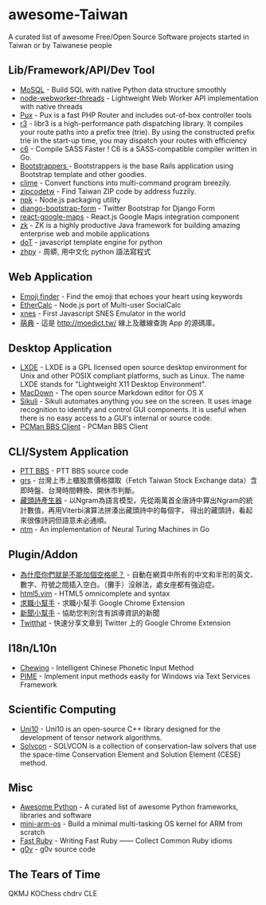 # awesome-Taiwan
A curated list of awesome Free/Open Source Software projects started in Taiwan or by Taiwanese people

## Lib/Framework/API/Dev Tool
* [MoSQL](https://github.com/moskytw/mosql) - Build SQL with native Python data structure smoothly
* [node-webworker-threads](https://github.com/audreyt/node-webworker-threads) - Lightweight Web Worker API implementation with native threads
* [Pux](https://github.com/c9s/Pux) - Pux is a fast PHP Router and includes out-of-box controller tools 
* [r3](https://github.com/c9s/r3) - libr3 is a high-performance path dispatching library. It compiles your route paths into a prefix tree (trie). By using the constructed prefix trie in the start-up time, you may dispatch your routes with efficiency 
* [c6](https://github.com/c9s/c6) - Compile SASS Faster ! C6 is a SASS-compatible compiler written in Go. 
* [Bootstrappers ](https://github.com/xdite/bootstrappers) - Bootstrappers is the base Rails application using Bootstrap template and other goodies.
* [clime](https://github.com/moskytw/clime) - Convert functions into multi-command program breezily.
* [zipcodetw](https://github.com/moskytw/zipcodetw) - Find Taiwan ZIP code by address fuzzily.
* [npk](https://github.com/cfsghost/npk) - Node.js packaging utility
* [django-bootstrap-form](https://github.com/tzangms/django-bootstrap-form) - Twitter Bootstrap for Django Form
* [react-google-maps](https://github.com/tomchentw/react-google-maps) - React.js Google Maps integration component
* [zk](http://www.zkoss.org/) - ZK is a highly productive Java framework for building amazing enterprise web and mobile applications 
* [doT](https://github.com/lucemia/doT) - javascript template engine for python
* [zhpy](https://github.com/gasolin/zhpy) - 周蟒, 用中文化 python 語法寫程式

## Web Application
* [Emoji finder](https://github.com/muan/emoji) - Find the emoji that echoes your heart using keywords
* [EtherCalc](https://github.com/audreyt/ethercalc) - Node.js port of Multi-user SocialCalc 
* [xnes](https://github.com/tjwei/xnes) - First Javascript SNES Emulator in the world
* [萌典](https://github.com/audreyt/moedict-webkit) - 這是 http://moedict.tw/ 線上及離線查詢 App 的源碼庫。

## Desktop Application
* [LXDE](http://lxde.org/lxde/) - LXDE is a GPL licensed open source desktop environment for Unix and other POSIX compliant platforms, such as Linux. The name LXDE stands for "Lightweight X11 Desktop Environment".
* [MacDown](http://macdown.uranusjr.com/) - The open source Markdown editor for OS X
* [Sikuli](http://www.sikuli.org/) - Sikuli automates anything you see on the screen. It uses image recognition to identify and control GUI components. It is useful when there is no easy access to a GUI's internal or source code.
* [PCMan BBS Client](http://pcman.ptt.cc/) - PCMan BBS Client

## CLI/System Application
* [PTT BBS](https://github.com/ptt/pttbbs) - PTT BBS source code 
* [grs](https://github.com/toomore/grs) - 台灣上市上櫃股票價格擷取（Fetch Taiwan Stock Exchange data）含即時盤、台灣時間轉換、開休市判斷。
* [藏頭詩產生器](https://github.com/ckmarkoh/AcrosticPoem) -  以Ngram為語言模型，先從兩萬首全唐詩中算出Ngram的統計數值，再用Viterbi演算法拼湊出藏頭詩中的每個字， 得出的藏頭詩，看起來很像詩詞但語意未必通順。
* [ntm](https://github.com/fumin/ntm) - An implementation of Neural Turing Machines in Go


## Plugin/Addon
* [為什麼你們就是不能加個空格呢？](https://github.com/vinta/paranoid-auto-spacing) - 自動在網頁中所有的中文和半形的英文、數字、符號之間插入空白。（攤手）沒辦法，處女座都有強迫症。
* [html5.vim](https://github.com/othree/html5.vim) - HTML5 omnicomplete and syntax
* [求職小幫手](https://github.com/ronnywang/jobhelper) - 求職小幫手 Google Chrome Extension
* [新聞小幫手](https://github.com/g0v/newshelper-extension) - 協助您判別含有誤導資訊的新聞
* [Twitthat](https://github.com/tzangms/twitthat-chrome-extesion) - 快速分享文章到 Twitter 上的 Google Chrome Extension


## I18n/L10n
* [Chewing](http://chewing.im/) - Intelligent Chinese Phonetic Input Method
* [PIME](https://github.com/EasyIME/PIME) - Implement input methods easily for Windows via Text Services Framework

## Scientific Computing
* [Uni10](http://www.uni10.org/) - Uni10 is an open-source C++ library designed for the development of tensor network algorithms.
* [Solvcon](http://www.solvcon.net/) - SOLVCON is a collection of conservation-law solvers that use the space-time Conservation Element and Solution Element (CESE) method.

## Misc
* [Awesome Python](https://github.com/vinta/awesome-python) - A curated list of awesome Python frameworks, libraries and software
* [mini-arm-os](https://github.com/jserv/mini-arm-os) - Build a minimal multi-tasking OS kernel for ARM from scratch
* [Fast Ruby](https://github.com/JuanitoFatas/fast-ruby) - Writing Fast Ruby —— Collect Common Ruby idioms
* [g0v](https://github.com/g0v) - g0v source code

## The Tears of Time
QKMJ
KOChess
chdrv
CLE
